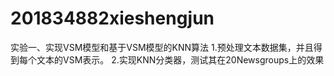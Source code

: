 # 201834882xieshengjun

实验一、实现VSM模型和基于VSM模型的KNN算法
1.预处理文本数据集，并且得到每个文本的VSM表示。
2.实现KNN分类器，测试其在20Newsgroups上的效果
